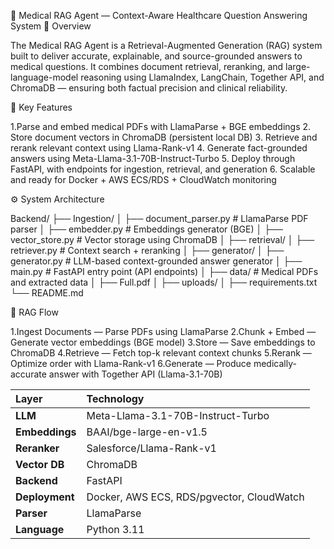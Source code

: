 🧠 Medical RAG Agent — Context-Aware Healthcare Question Answering System
🚀 Overview

The Medical RAG Agent is a Retrieval-Augmented Generation (RAG) system built to deliver accurate, explainable, and source-grounded answers to medical questions.
It combines document retrieval, reranking, and large-language-model reasoning using LlamaIndex, LangChain, Together API, and ChromaDB — ensuring both factual precision and clinical reliability.

🧩 Key Features

1.Parse and embed medical PDFs with LlamaParse + BGE embeddings
2. Store document vectors in ChromaDB (persistent local DB)
3. Retrieve and rerank relevant context using Llama-Rank-v1
4. Generate fact-grounded answers using Meta-Llama-3.1-70B-Instruct-Turbo
5. Deploy through FastAPI, with endpoints for ingestion, retrieval, and generation
6. Scalable and ready for Docker + AWS ECS/RDS + CloudWatch monitoring

⚙️ System Architecture

Backend/
├── Ingestion/
│   ├── document_parser.py     # LlamaParse PDF parser
│   ├── embedder.py            # Embeddings generator (BGE)
│   ├── vector_store.py        # Vector storage using ChromaDB
│
├── retrieval/
│   ├── retriever.py           # Context search + reranking
│
├── generator/
│   ├── generator.py           # LLM-based context-grounded answer generator
│
├── main.py                    # FastAPI entry point (API endpoints)
│
├── data/                      # Medical PDFs and extracted data
│   ├── Full.pdf
│   ├── uploads/
│
├── requirements.txt
└── README.md


🧠 RAG Flow

1.Ingest Documents — Parse PDFs using LlamaParse
2.Chunk + Embed — Generate vector embeddings (BGE model)
3.Store — Save embeddings to ChromaDB
4.Retrieve — Fetch top-k relevant context chunks
5.Rerank — Optimize order with Llama-Rank-v1
6.Generate — Produce medically-accurate answer with Together API (Llama-3.1-70B)


| Layer          | Technology                                |
| :------------- | :---------------------------------------- |
| **LLM**        | Meta-Llama-3.1-70B-Instruct-Turbo         |
| **Embeddings** | BAAI/bge-large-en-v1.5                    |
| **Reranker**   | Salesforce/Llama-Rank-v1                  |
| **Vector DB**  | ChromaDB                                  |
| **Backend**    | FastAPI                                   |
| **Deployment** | Docker, AWS ECS, RDS/pgvector, CloudWatch |
| **Parser**     | LlamaParse                                |
| **Language**   | Python 3.11                               |
